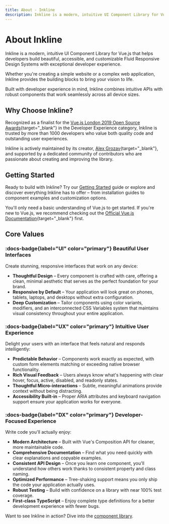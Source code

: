 ```yaml
---
title: About - Inkline
description: Inkline is a modern, intuitive UI Component Library for Vue.js that helps developers build beautiful, accessible, and customizable Fluid Responsive Design Systems with exceptional developer experience.
---
```


# About Inkline

Inkline is a modern, intuitive UI Component Library for Vue.js that helps developers build beautiful, accessible, and customizable Fluid Responsive Design Systems with exceptional developer experience. 

Whether you're creating a simple website or a complex web application, Inkline provides the building blocks to bring your vision to life.

Built with developer experience in mind, Inkline combines intuitive APIs with robust components that work seamlessly across all device sizes.

## Why Choose Inkline?

Recognized as a finalist for the [Vue.js London 2019 Open Source Awards](https://osawards.com/vue/){target="_blank"} in the Developer Experience category, Inkline is trusted by more than 1000 developers who value both quality code and outstanding user experiences.

Inkline is actively maintained by its creator, [Alex Grozav](https://github.com/sponsors/alexgrozav){target="_blank"}, and supported by a dedicated community of contributors who are passionate about creating and improving the library.

## Getting Started

Ready to build with Inkline? Try our [Getting Started](/docs/getting-started/vite) guide or explore and discover everything Inkline has to offer – from installation guides to component examples and customization options.

You'll only need a basic understanding of Vue.js to get started. If you're new to Vue.js, we recommend checking out the [Official Vue.js Documentation](https://vuejs.org){target="_blank"} first.

## Core Values

### :docs-badge{label="UI" color="primary"} Beautiful User Interfaces

Create stunning, responsive interfaces that work on any device:

- **Thoughtful Design** – Every component is crafted with care, offering a clean, minimal aesthetic that serves as the perfect foundation for your brand.
- **Responsive by Default** – Your application will look great on phones, tablets, laptops, and desktops without extra configuration.
- **Deep Customization** – Tailor components using color variants, modifiers, and an interconnected CSS Variables system that maintains visual consistency throughout your entire application.

### :docs-badge{label="UX" color="primary"} Intuitive User Experience

Delight your users with an interface that feels natural and responds intelligently:

- **Predictable Behavior** – Components work exactly as expected, with custom form elements matching or exceeding native browser functionality.
- **Rich Visual Feedback** – Users always know what's happening with clear hover, focus, active, disabled, and readonly states.
- **Thoughtful Micro-interactions** – Subtle, meaningful animations provide context without being distracting.
- **Accessibility Built-in** – Proper ARIA attributes and keyboard navigation support ensure your application works for everyone.

### :docs-badge{label="DX" color="primary"} Developer-Focused Experience

Write code you'll actually enjoy:

- **Modern Architecture** – Built with Vue's Composition API for cleaner, more maintainable code.
- **Comprehensive Documentation** – Find what you need quickly with clear explanations and copyable examples.
- **Consistent API Design** – Once you learn one component, you'll understand how others work thanks to consistent property and class naming.
- **Optimized Performance** – Tree-shaking support means you only ship the code your application actually uses.
- **Robust Testing** – Build with confidence on a library with near 100% test coverage.
- **First-class TypeScript** – Enjoy complete type definitions for a better development experience with fewer bugs.

Want to see Inkline in action? Dive into the [component library](/docs/components).
